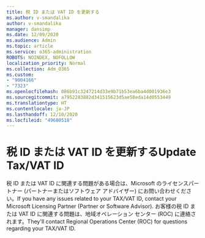 ```yaml
---
title: 税 ID または VAT ID を更新する
ms.author: v-smandalika
author: v-smandalika
manager: dansimp
ms.date: 12/09/2020
ms.audience: Admin
ms.topic: article
ms.service: o365-administration
ROBOTS: NOINDEX, NOFOLLOW
localization_priority: Normal
ms.collection: Adm_O365
ms.custom:
- "9004166"
- "7323"
ms.openlocfilehash: 086b91c3247214d33e9b71b53ea6ba4d001936e3
ms.sourcegitcommit: a7952283882d341515623d5ae58eda14d0553449
ms.translationtype: HT
ms.contentlocale: ja-JP
ms.lasthandoff: 12/10/2020
ms.locfileid: "49680518"
---
```

# <a name="update-taxvat-id"></a><span data-ttu-id="f8d0b-102">税 ID または VAT ID を更新する</span><span class="sxs-lookup"><span data-stu-id="f8d0b-102">Update Tax/VAT ID</span></span>

<span data-ttu-id="f8d0b-103">税 ID または VAT ID に関連する問題がある場合は、Microsoft のライセンスパートナー (パートナーまたはソフトウェア アドバイザー) にお問い合わせください。</span><span class="sxs-lookup"><span data-stu-id="f8d0b-103">If you have any issues related to your TAX/VAT ID, contact your Microsoft Licensing Partner (Partner or Software Advisor).</span></span> <span data-ttu-id="f8d0b-104">お客様の税 ID または VAT ID に関連する問題は、地域オペレーション センター (ROC) に連絡されます。</span><span class="sxs-lookup"><span data-stu-id="f8d0b-104">They'll contact Regional Operations Center (ROC) for questions regarding your TAX/VAT ID.</span></span> 